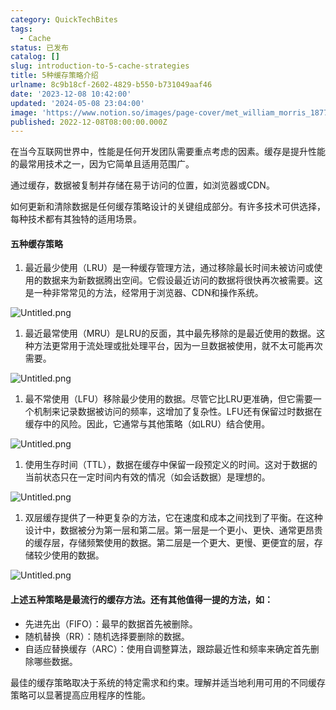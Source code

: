 ```yaml
---
category: QuickTechBites
tags:
  - Cache
status: 已发布
catalog: []
slug: introduction-to-5-cache-strategies
title: 5种缓存策略介绍
urlname: 8c9b18cf-2602-4829-b550-b731049aaf46
date: '2023-12-08 10:42:00'
updated: '2024-05-08 23:04:00'
image: 'https://www.notion.so/images/page-cover/met_william_morris_1877_willow.jpg'
published: 2022-12-08T08:00:00.000Z
---
```


在当今互联网世界中，性能是任何开发团队需要重点考虑的因素。缓存是提升性能的最常用技术之一，因为它简单且适用范围广。


通过缓存，数据被复制并存储在易于访问的位置，如浏览器或CDN。


如何更新和清除数据是任何缓存策略设计的关键组成部分。有许多技术可供选择，每种技术都有其独特的适用场景。


#### 五种缓存策略

1. 最近最少使用（LRU）是一种缓存管理方法，通过移除最长时间未被访问或使用的数据来为新数据腾出空间。它假设最近访问的数据将很快再次被需要。这是一种非常常见的方法，经常用于浏览器、CDN和操作系统。

![Untitled.png](https://prod-files-secure.s3.us-west-2.amazonaws.com/5d24fe63-e567-4804-86f9-9fdc62e13082/74494354-3dc7-4fc2-be3e-7e15913b3f24/Untitled.png?X-Amz-Algorithm=AWS4-HMAC-SHA256&X-Amz-Content-Sha256=UNSIGNED-PAYLOAD&X-Amz-Credential=ASIAZI2LB4666V3SSCVL%2F20250320%2Fus-west-2%2Fs3%2Faws4_request&X-Amz-Date=20250320T213335Z&X-Amz-Expires=3600&X-Amz-Security-Token=IQoJb3JpZ2luX2VjED0aCXVzLXdlc3QtMiJGMEQCIA%2FEqBAX36FxNuCGI4MSQyXZQN2dQqrs3zP0PGb3T7U4AiAxKKeVn2quRk3SLo2VItDuEN6D%2B%2FZnRuIErEMg%2BWKktSqIBAiW%2F%2F%2F%2F%2F%2F%2F%2F%2F%2F8BEAAaDDYzNzQyMzE4MzgwNSIMoehVARw0pvfG%2BNRnKtwDgQHV2bALg8KqCqERxMHZcwvn2D4qs4qKUwXX00%2FsD213JmsuMwOpLaSB7azYxaW2B1rmeflRDllFO19uD7sKLkgHpYjUNE1Npe18pn%2FYge6FPPQiXZUr%2FNSjqfNUNbLRlF%2B7otady3gTfHYh4Rlf7vrhziIST8Qh2ToipdPsUV4v3xt%2FSexiiIWl5maZ5RZ9UwmKEbwRW4BldDyH737BzlpVgBGPHzyvDct51PpXMEXcnsL6d8bLYgOew%2Bn6f8G8D5o%2Fx3vcczIUQe8%2BZoF%2BbDqs%2BXkhBrdiQwZNWIQJ7brMPSELkj%2FBNoP2hfIuljF9Uk9H3Ule4iYhGLcNIlm0eaBVjljoL5ieaO57Z4kNzCl6eWNHlRJHWuI4E8nzw8bU3Z7ZHgfZMGO7Ip3PNjIBqcLldzUZRrLMiNkoQHfJMLNY7QUM46AwAghN5xc5HVDDHQDUCMs6hHiU07UTuB%2BZNvPsNPkExsRrP676gGJgrrHhlIlCcJ1Lkk8zUkRgHjhOrG2tXINIjgv30p4aIpa6sUBDWm5E4LbgkZU5xcq%2Ffcsya63vBBVd5J8QEAL0c2xsf58DIXAv579UEH4PPAw7vkF%2FVhhq9fqP%2BFYWKjbaAh8UqI36EpAiEV9hvLcwl4XyvgY6pgHq4sfkKFAcbUg7nxSbMiKXDVSUVWXVBBTAFxXeUAMWsIt0sOPr7Uo3WCoxZuqQQkO4qqLhWSnmogsrgeDR%2FWzDHuy%2BmipLnBxGHYpMPGcQ8glhvxq3oZtVKJQzn0ZL4%2BsDZK01kZAklMzCrWfZjiWxCE7pEcgO2EDKdTPuabEZIlKlHGWALN6MkPRXldXvgbEud1d9fa7YDTnR%2BAUWq8dL5hLKVQ3z&X-Amz-Signature=113db4eef0c4333aa5203550be46a3c0bd2495983187edf472a2ddba7db0a8ba&X-Amz-SignedHeaders=host&x-id=GetObject)

1. 最近最常使用（MRU）是LRU的反面，其中最先移除的是最近使用的数据。这种方法更常用于流处理或批处理平台，因为一旦数据被使用，就不太可能再次需要。

![Untitled.png](https://prod-files-secure.s3.us-west-2.amazonaws.com/5d24fe63-e567-4804-86f9-9fdc62e13082/9394e615-e149-4cd8-9a1b-e3c39cda8184/Untitled.png?X-Amz-Algorithm=AWS4-HMAC-SHA256&X-Amz-Content-Sha256=UNSIGNED-PAYLOAD&X-Amz-Credential=ASIAZI2LB4666V3SSCVL%2F20250320%2Fus-west-2%2Fs3%2Faws4_request&X-Amz-Date=20250320T213335Z&X-Amz-Expires=3600&X-Amz-Security-Token=IQoJb3JpZ2luX2VjED0aCXVzLXdlc3QtMiJGMEQCIA%2FEqBAX36FxNuCGI4MSQyXZQN2dQqrs3zP0PGb3T7U4AiAxKKeVn2quRk3SLo2VItDuEN6D%2B%2FZnRuIErEMg%2BWKktSqIBAiW%2F%2F%2F%2F%2F%2F%2F%2F%2F%2F8BEAAaDDYzNzQyMzE4MzgwNSIMoehVARw0pvfG%2BNRnKtwDgQHV2bALg8KqCqERxMHZcwvn2D4qs4qKUwXX00%2FsD213JmsuMwOpLaSB7azYxaW2B1rmeflRDllFO19uD7sKLkgHpYjUNE1Npe18pn%2FYge6FPPQiXZUr%2FNSjqfNUNbLRlF%2B7otady3gTfHYh4Rlf7vrhziIST8Qh2ToipdPsUV4v3xt%2FSexiiIWl5maZ5RZ9UwmKEbwRW4BldDyH737BzlpVgBGPHzyvDct51PpXMEXcnsL6d8bLYgOew%2Bn6f8G8D5o%2Fx3vcczIUQe8%2BZoF%2BbDqs%2BXkhBrdiQwZNWIQJ7brMPSELkj%2FBNoP2hfIuljF9Uk9H3Ule4iYhGLcNIlm0eaBVjljoL5ieaO57Z4kNzCl6eWNHlRJHWuI4E8nzw8bU3Z7ZHgfZMGO7Ip3PNjIBqcLldzUZRrLMiNkoQHfJMLNY7QUM46AwAghN5xc5HVDDHQDUCMs6hHiU07UTuB%2BZNvPsNPkExsRrP676gGJgrrHhlIlCcJ1Lkk8zUkRgHjhOrG2tXINIjgv30p4aIpa6sUBDWm5E4LbgkZU5xcq%2Ffcsya63vBBVd5J8QEAL0c2xsf58DIXAv579UEH4PPAw7vkF%2FVhhq9fqP%2BFYWKjbaAh8UqI36EpAiEV9hvLcwl4XyvgY6pgHq4sfkKFAcbUg7nxSbMiKXDVSUVWXVBBTAFxXeUAMWsIt0sOPr7Uo3WCoxZuqQQkO4qqLhWSnmogsrgeDR%2FWzDHuy%2BmipLnBxGHYpMPGcQ8glhvxq3oZtVKJQzn0ZL4%2BsDZK01kZAklMzCrWfZjiWxCE7pEcgO2EDKdTPuabEZIlKlHGWALN6MkPRXldXvgbEud1d9fa7YDTnR%2BAUWq8dL5hLKVQ3z&X-Amz-Signature=7e7dd75e967cdaf5f8bd25bcfb91444c64ac4649ec9d5c74fd97e93a410ccfd9&X-Amz-SignedHeaders=host&x-id=GetObject)

1. 最不常使用（LFU）移除最少使用的数据。尽管它比LRU更准确，但它需要一个机制来记录数据被访问的频率，这增加了复杂性。LFU还有保留过时数据在缓存中的风险。因此，它通常与其他策略（如LRU）结合使用。

![Untitled.png](https://prod-files-secure.s3.us-west-2.amazonaws.com/5d24fe63-e567-4804-86f9-9fdc62e13082/ff489bb8-941e-4617-b208-e17020ed7ada/Untitled.png?X-Amz-Algorithm=AWS4-HMAC-SHA256&X-Amz-Content-Sha256=UNSIGNED-PAYLOAD&X-Amz-Credential=ASIAZI2LB4666V3SSCVL%2F20250320%2Fus-west-2%2Fs3%2Faws4_request&X-Amz-Date=20250320T213335Z&X-Amz-Expires=3600&X-Amz-Security-Token=IQoJb3JpZ2luX2VjED0aCXVzLXdlc3QtMiJGMEQCIA%2FEqBAX36FxNuCGI4MSQyXZQN2dQqrs3zP0PGb3T7U4AiAxKKeVn2quRk3SLo2VItDuEN6D%2B%2FZnRuIErEMg%2BWKktSqIBAiW%2F%2F%2F%2F%2F%2F%2F%2F%2F%2F8BEAAaDDYzNzQyMzE4MzgwNSIMoehVARw0pvfG%2BNRnKtwDgQHV2bALg8KqCqERxMHZcwvn2D4qs4qKUwXX00%2FsD213JmsuMwOpLaSB7azYxaW2B1rmeflRDllFO19uD7sKLkgHpYjUNE1Npe18pn%2FYge6FPPQiXZUr%2FNSjqfNUNbLRlF%2B7otady3gTfHYh4Rlf7vrhziIST8Qh2ToipdPsUV4v3xt%2FSexiiIWl5maZ5RZ9UwmKEbwRW4BldDyH737BzlpVgBGPHzyvDct51PpXMEXcnsL6d8bLYgOew%2Bn6f8G8D5o%2Fx3vcczIUQe8%2BZoF%2BbDqs%2BXkhBrdiQwZNWIQJ7brMPSELkj%2FBNoP2hfIuljF9Uk9H3Ule4iYhGLcNIlm0eaBVjljoL5ieaO57Z4kNzCl6eWNHlRJHWuI4E8nzw8bU3Z7ZHgfZMGO7Ip3PNjIBqcLldzUZRrLMiNkoQHfJMLNY7QUM46AwAghN5xc5HVDDHQDUCMs6hHiU07UTuB%2BZNvPsNPkExsRrP676gGJgrrHhlIlCcJ1Lkk8zUkRgHjhOrG2tXINIjgv30p4aIpa6sUBDWm5E4LbgkZU5xcq%2Ffcsya63vBBVd5J8QEAL0c2xsf58DIXAv579UEH4PPAw7vkF%2FVhhq9fqP%2BFYWKjbaAh8UqI36EpAiEV9hvLcwl4XyvgY6pgHq4sfkKFAcbUg7nxSbMiKXDVSUVWXVBBTAFxXeUAMWsIt0sOPr7Uo3WCoxZuqQQkO4qqLhWSnmogsrgeDR%2FWzDHuy%2BmipLnBxGHYpMPGcQ8glhvxq3oZtVKJQzn0ZL4%2BsDZK01kZAklMzCrWfZjiWxCE7pEcgO2EDKdTPuabEZIlKlHGWALN6MkPRXldXvgbEud1d9fa7YDTnR%2BAUWq8dL5hLKVQ3z&X-Amz-Signature=a52d03682c370efc92d2c9558fba96ce1dc43df217936907d4ca3456fa546868&X-Amz-SignedHeaders=host&x-id=GetObject)

1. 使用生存时间（TTL），数据在缓存中保留一段预定义的时间。这对于数据的当前状态只在一定时间内有效的情况（如会话数据）是理想的。

![Untitled.png](https://prod-files-secure.s3.us-west-2.amazonaws.com/5d24fe63-e567-4804-86f9-9fdc62e13082/480ed8d3-f3c7-4a40-a9c6-4ca2e915c139/Untitled.png?X-Amz-Algorithm=AWS4-HMAC-SHA256&X-Amz-Content-Sha256=UNSIGNED-PAYLOAD&X-Amz-Credential=ASIAZI2LB4666V3SSCVL%2F20250320%2Fus-west-2%2Fs3%2Faws4_request&X-Amz-Date=20250320T213335Z&X-Amz-Expires=3600&X-Amz-Security-Token=IQoJb3JpZ2luX2VjED0aCXVzLXdlc3QtMiJGMEQCIA%2FEqBAX36FxNuCGI4MSQyXZQN2dQqrs3zP0PGb3T7U4AiAxKKeVn2quRk3SLo2VItDuEN6D%2B%2FZnRuIErEMg%2BWKktSqIBAiW%2F%2F%2F%2F%2F%2F%2F%2F%2F%2F8BEAAaDDYzNzQyMzE4MzgwNSIMoehVARw0pvfG%2BNRnKtwDgQHV2bALg8KqCqERxMHZcwvn2D4qs4qKUwXX00%2FsD213JmsuMwOpLaSB7azYxaW2B1rmeflRDllFO19uD7sKLkgHpYjUNE1Npe18pn%2FYge6FPPQiXZUr%2FNSjqfNUNbLRlF%2B7otady3gTfHYh4Rlf7vrhziIST8Qh2ToipdPsUV4v3xt%2FSexiiIWl5maZ5RZ9UwmKEbwRW4BldDyH737BzlpVgBGPHzyvDct51PpXMEXcnsL6d8bLYgOew%2Bn6f8G8D5o%2Fx3vcczIUQe8%2BZoF%2BbDqs%2BXkhBrdiQwZNWIQJ7brMPSELkj%2FBNoP2hfIuljF9Uk9H3Ule4iYhGLcNIlm0eaBVjljoL5ieaO57Z4kNzCl6eWNHlRJHWuI4E8nzw8bU3Z7ZHgfZMGO7Ip3PNjIBqcLldzUZRrLMiNkoQHfJMLNY7QUM46AwAghN5xc5HVDDHQDUCMs6hHiU07UTuB%2BZNvPsNPkExsRrP676gGJgrrHhlIlCcJ1Lkk8zUkRgHjhOrG2tXINIjgv30p4aIpa6sUBDWm5E4LbgkZU5xcq%2Ffcsya63vBBVd5J8QEAL0c2xsf58DIXAv579UEH4PPAw7vkF%2FVhhq9fqP%2BFYWKjbaAh8UqI36EpAiEV9hvLcwl4XyvgY6pgHq4sfkKFAcbUg7nxSbMiKXDVSUVWXVBBTAFxXeUAMWsIt0sOPr7Uo3WCoxZuqQQkO4qqLhWSnmogsrgeDR%2FWzDHuy%2BmipLnBxGHYpMPGcQ8glhvxq3oZtVKJQzn0ZL4%2BsDZK01kZAklMzCrWfZjiWxCE7pEcgO2EDKdTPuabEZIlKlHGWALN6MkPRXldXvgbEud1d9fa7YDTnR%2BAUWq8dL5hLKVQ3z&X-Amz-Signature=23185dc8b395b1b1b3558372497035bbcf66c5b45eab26fda66ac9035dc74142&X-Amz-SignedHeaders=host&x-id=GetObject)

1. 双层缓存提供了一种更复杂的方法，它在速度和成本之间找到了平衡。在这种设计中，数据被分为第一层和第二层。第一层是一个更小、更快、通常更昂贵的缓存层，存储频繁使用的数据。第二层是一个更大、更慢、更便宜的层，存储较少使用的数据。

![Untitled.png](https://prod-files-secure.s3.us-west-2.amazonaws.com/5d24fe63-e567-4804-86f9-9fdc62e13082/35e68090-275d-4707-9e9a-ce86f000e9eb/Untitled.png?X-Amz-Algorithm=AWS4-HMAC-SHA256&X-Amz-Content-Sha256=UNSIGNED-PAYLOAD&X-Amz-Credential=ASIAZI2LB4666V3SSCVL%2F20250320%2Fus-west-2%2Fs3%2Faws4_request&X-Amz-Date=20250320T213335Z&X-Amz-Expires=3600&X-Amz-Security-Token=IQoJb3JpZ2luX2VjED0aCXVzLXdlc3QtMiJGMEQCIA%2FEqBAX36FxNuCGI4MSQyXZQN2dQqrs3zP0PGb3T7U4AiAxKKeVn2quRk3SLo2VItDuEN6D%2B%2FZnRuIErEMg%2BWKktSqIBAiW%2F%2F%2F%2F%2F%2F%2F%2F%2F%2F8BEAAaDDYzNzQyMzE4MzgwNSIMoehVARw0pvfG%2BNRnKtwDgQHV2bALg8KqCqERxMHZcwvn2D4qs4qKUwXX00%2FsD213JmsuMwOpLaSB7azYxaW2B1rmeflRDllFO19uD7sKLkgHpYjUNE1Npe18pn%2FYge6FPPQiXZUr%2FNSjqfNUNbLRlF%2B7otady3gTfHYh4Rlf7vrhziIST8Qh2ToipdPsUV4v3xt%2FSexiiIWl5maZ5RZ9UwmKEbwRW4BldDyH737BzlpVgBGPHzyvDct51PpXMEXcnsL6d8bLYgOew%2Bn6f8G8D5o%2Fx3vcczIUQe8%2BZoF%2BbDqs%2BXkhBrdiQwZNWIQJ7brMPSELkj%2FBNoP2hfIuljF9Uk9H3Ule4iYhGLcNIlm0eaBVjljoL5ieaO57Z4kNzCl6eWNHlRJHWuI4E8nzw8bU3Z7ZHgfZMGO7Ip3PNjIBqcLldzUZRrLMiNkoQHfJMLNY7QUM46AwAghN5xc5HVDDHQDUCMs6hHiU07UTuB%2BZNvPsNPkExsRrP676gGJgrrHhlIlCcJ1Lkk8zUkRgHjhOrG2tXINIjgv30p4aIpa6sUBDWm5E4LbgkZU5xcq%2Ffcsya63vBBVd5J8QEAL0c2xsf58DIXAv579UEH4PPAw7vkF%2FVhhq9fqP%2BFYWKjbaAh8UqI36EpAiEV9hvLcwl4XyvgY6pgHq4sfkKFAcbUg7nxSbMiKXDVSUVWXVBBTAFxXeUAMWsIt0sOPr7Uo3WCoxZuqQQkO4qqLhWSnmogsrgeDR%2FWzDHuy%2BmipLnBxGHYpMPGcQ8glhvxq3oZtVKJQzn0ZL4%2BsDZK01kZAklMzCrWfZjiWxCE7pEcgO2EDKdTPuabEZIlKlHGWALN6MkPRXldXvgbEud1d9fa7YDTnR%2BAUWq8dL5hLKVQ3z&X-Amz-Signature=c97603eceed574d2f6c67b00eeced6f71389f168b83e4201376427cbf49894ed&X-Amz-SignedHeaders=host&x-id=GetObject)


#### 上述五种策略是最流行的缓存方法。还有其他值得一提的方法，如：

- 先进先出（FIFO）：最早的数据首先被删除。
- 随机替换（RR）：随机选择要删除的数据。
- 自适应替换缓存（ARC）：使用自调整算法，跟踪最近性和频率来确定首先删除哪些数据。

最佳的缓存策略取决于系统的特定需求和约束。理解并适当地利用可用的不同缓存策略可以显著提高应用程序的性能。

